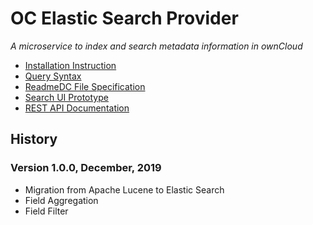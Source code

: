 # OC Elastic Search Provider

_A microservice to index and search metadata information in ownCloud_

+ [Installation Instruction](http://bayceer.github.io/oc-search-elastic/docs/readme-install.md)
+ [Query Syntax](http://bayceer.github.io/oc-search-elastic/docs/query-syntax.md)
+ [ReadmeDC File Specification](http://bayceer.github.io/oc-search-elastic/docs/readme-spec.md)
+ [Search UI Prototype](http://bayceer.github.io/oc-search-ui)
+ [REST API Documentation](http://bayceer.github.io/oc-search-elastic/docs/rest-api.html)

## History 
### Version 1.0.0, December, 2019
- Migration from Apache Lucene to Elastic Search
- Field Aggregation
- Field Filter  




